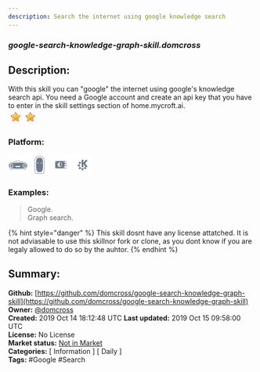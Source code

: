 ```yaml
---
description: Search the internet using google knowledge search
---
```


### _google-search-knowledge-graph-skill.domcross_  
## Description:  
With this skill you can "google" the internet using google's knowledge search api.
You need a Google account and create an api key
that you have to enter in the skill settings section of home.mycroft.ai.  
![](../.gitbook/assets/star.png)![](../.gitbook/assets/star.png)  
  
### Platform:  
 ![Mark I](../.gitbook/assets/mark-1-icon.png)  ![Mark II](../.gitbook/assets/mark-2-icon.png)  ![Picroft](../.gitbook/assets/picroft-icon.png)  ![plasmoid](../.gitbook/assets/kde.png)   
### Examples:  
> Google.  
> Graph search.  
  
{% hint style="danger" %}
This skill dosnt have any license attatched. It is not adviasable to use this skillnor fork or clone, as you dont know if you are legaly allowed to do so by the auhtor.
{% endhint %}
  
## Summary:  
**Github:** [https://github.com/domcross/google-search-knowledge-graph-skill](https://github.com/domcross/google-search-knowledge-graph-skill)  
**Owner:** [@domcross](https://github.com/domcross)  
**Created:** 2019 Oct 14 18:12:48 UTC  **Last updated:** 2019 Oct 15 09:58:00 UTC  
**License:** No License  
**Market status:** [Not in Market](https://market.mycroft.ai/skill/)  
**Categories:** [ Information ] [ Daily ]   
**Tags:** \#Google \#Search   
